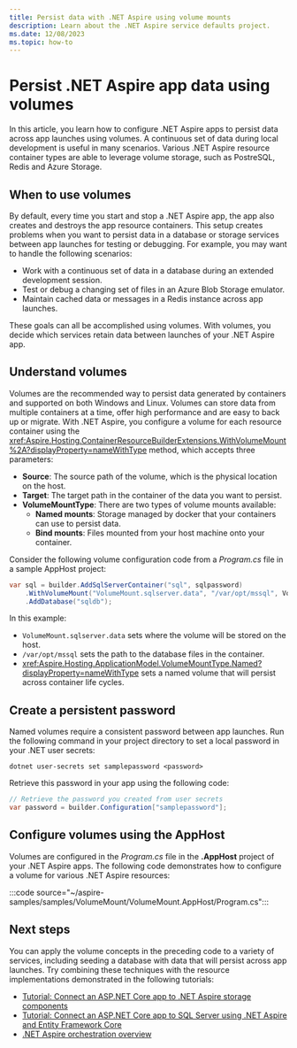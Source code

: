 ```yaml
---
title: Persist data with .NET Aspire using volume mounts
description: Learn about the .NET Aspire service defaults project.
ms.date: 12/08/2023
ms.topic: how-to
---
```


# Persist .NET Aspire app data using volumes

In this article, you learn how to configure .NET Aspire apps to persist data across app launches using volumes. A continuous set of data during local development is useful in many scenarios. Various .NET Aspire resource container types are able to leverage volume storage, such as PostreSQL, Redis and Azure Storage.

## When to use volumes

By default, every time you start and stop a .NET Aspire app, the app also creates and destroys the app resource containers. This setup creates problems when you want to persist data in a database or storage services between app launches for testing or debugging. For example, you may want to handle the following scenarios:

- Work with a continuous set of data in a database during an extended development session.
- Test or debug a changing set of files in an Azure Blob Storage emulator.
- Maintain cached data or messages in a Redis instance across app launches.

These goals can all be accomplished using volumes. With volumes, you decide which services retain data between launches of your .NET Aspire app.

## Understand volumes

Volumes are the recommended way to persist data generated by containers and supported on both Windows and Linux. Volumes can store data from multiple containers at a time, offer high performance and are easy to back up or migrate. With .NET Aspire, you configure a volume for each resource container using the <xref:Aspire.Hosting.ContainerResourceBuilderExtensions.WithVolumeMount%2A?displayProperty=nameWithType> method, which accepts three parameters:

- **Source**: The source path of the volume, which is the physical location on the host.
- **Target**: The target path in the container of the data you want to persist.
- **VolumeMountType**: There are two types of volume mounts available:
  - **Named mounts**: Storage managed by docker that your containers can use to persist data.
  - **Bind mounts**: Files mounted from your host machine onto your container.

Consider the following volume configuration code from a _Program.cs_ file in a sample AppHost project:

```csharp
var sql = builder.AddSqlServerContainer("sql", sqlpassword)
    .WithVolumeMount("VolumeMount.sqlserver.data", "/var/opt/mssql", VolumeMountType.Named)
    .AddDatabase("sqldb");
```

In this example:

- `VolumeMount.sqlserver.data` sets where the volume will be stored on the host.
- `/var/opt/mssql` sets the path to the database files in the container.
- <xref:Aspire.Hosting.ApplicationModel.VolumeMountType.Named?displayProperty=nameWithType> sets a named volume that will persist across container life cycles.

## Create a persistent password

Named volumes require a consistent password between app launches. Run the following command in your project directory to set a local password in your .NET user secrets:

```dotnetcli
dotnet user-secrets set samplepassword <password>
```

Retrieve this password in your app using the following code:

```csharp
// Retrieve the password you created from user secrets
var password = builder.Configuration["samplepassword"];
```

## Configure volumes using the AppHost

Volumes are configured in the _Program.cs_ file in the **.AppHost** project of your .NET Aspire apps. The following code demonstrates how to configure a volume for various .NET Aspire resources:

:::code source="~/aspire-samples/samples/VolumeMount/VolumeMount.AppHost/Program.cs":::

## Next steps

You can apply the volume concepts in the preceding code to a variety of services, including seeding a database with data that will persist across app launches. Try combining these techniques with the resource implementations demonstrated in the following tutorials:

- [Tutorial: Connect an ASP.NET Core app to .NET Aspire storage components](../storage/azure-storage-components.md)
- [Tutorial: Connect an ASP.NET Core app to SQL Server using .NET Aspire and Entity Framework Core](../database/sql-server-components.md.md)
- [.NET Aspire orchestration overview](../fundamentals/app-host-overview.md)
